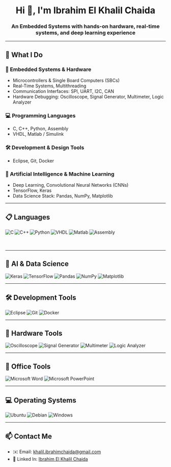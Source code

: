 <h1 align="center">Hi 👋, I'm Ibrahim El Khalil Chaida</h1>
<h3 align="center">An Embedded Systems with hands-on hardware, real-time systems, and deep learning experience</h3>

---

## 🔧 What I Do

### 🚀 Embedded Systems & Hardware
- Microcontrollers & Single Board Computers (SBCs)
- Real-Time Systems, Multithreading
- Communication Interfaces: SPI, UART, I2C, CAN
- Hardware Debugging: Oscilloscope, Signal Generator, Multimeter, Logic Analyzer

### 💻 Programming Languages
- C, C++, Python, Assembly
- VHDL, Matlab / Simulink

### 🛠️ Development & Design Tools
- Eclipse, Git, Docker

### 🤖 Artificial Intelligence & Machine Learning
- Deep Learning, Convolutional Neural Networks (CNNs)
- TensorFlow, Keras
- Data Science Stack: Pandas, NumPy, Matplotlib

---

## 📋 Languages

<img align="left" alt="C" src="https://img.shields.io/badge/C-%2300599C.svg?style=for-the-badge&logo=c&logoColor=white" />
<img align="left" alt="C++" src="https://img.shields.io/badge/C++-%2300599C.svg?style=for-the-badge&logo=c%2B%2B&logoColor=white" />
<img align="left" alt="Python" src="https://img.shields.io/badge/Python-3670A0?style=for-the-badge&logo=python&logoColor=ffdd54" />
<img align="left" alt="VHDL" src="https://img.shields.io/badge/VHDL-452880?style=for-the-badge&logoColor=white" />
<img align="left" alt="Matlab" src="https://img.shields.io/badge/Matlab-orange?style=for-the-badge&logo=mathworks&logoColor=white" />
<img align="left" alt="Assembly" src="https://img.shields.io/badge/Assembly-555555?style=for-the-badge&logoColor=white" />
<br><br><br>

---

## 🧠 AI & Data Science

![Keras](https://img.shields.io/badge/Keras-%23D00000.svg?style=for-the-badge&logo=Keras&logoColor=white)
![TensorFlow](https://img.shields.io/badge/TensorFlow-%23FF6F00.svg?style=for-the-badge&logo=TensorFlow&logoColor=white)
![Pandas](https://img.shields.io/badge/Pandas-%23150458.svg?style=for-the-badge&logo=pandas&logoColor=white)
![NumPy](https://img.shields.io/badge/Numpy-%23013243.svg?style=for-the-badge&logo=numpy&logoColor=white)
![Matplotlib](https://img.shields.io/badge/Matplotlib-11557c?style=for-the-badge&logoColor=white)

---

## 🛠 Development Tools

![Eclipse](https://img.shields.io/badge/Eclipse-2C2255?style=for-the-badge&logo=eclipse&logoColor=white)
![Git](https://img.shields.io/badge/Git-F05032?style=for-the-badge&logo=git&logoColor=white)
![Docker](https://img.shields.io/badge/Docker-2496ED?style=for-the-badge&logo=docker&logoColor=white)

---

## 🧰 Hardware Tools

![Oscilloscope](https://img.shields.io/badge/Oscilloscope-005f73?style=for-the-badge&logoColor=white)
![Signal Generator](https://img.shields.io/badge/Signal_Generator-2a9d8f?style=for-the-badge&logoColor=white)
![Multimeter](https://img.shields.io/badge/Multimeter-e76f51?style=for-the-badge&logoColor=white)
![Logic Analyzer](https://img.shields.io/badge/Logic_Analyzer-264653?style=for-the-badge&logoColor=white)

---

## 🏢 Office Tools

![Microsoft Word](https://img.shields.io/badge/Microsoft_Word-2B579A?style=for-the-badge&logo=microsoft-word&logoColor=white)
![Microsoft PowerPoint](https://img.shields.io/badge/Microsoft_PowerPoint-B7472A?style=for-the-badge&logo=microsoft-powerpoint&logoColor=white)

---

## 💻 Operating Systems

![Ubuntu](https://img.shields.io/badge/Ubuntu-E95420?style=for-the-badge&logo=ubuntu&logoColor=white)
![Debian](https://img.shields.io/badge/Debian-D70A53?style=for-the-badge&logo=debian&logoColor=white)
![Windows](https://img.shields.io/badge/Windows-0078D6?style=for-the-badge&logo=windows&logoColor=white)

---

## 📫 Contact Me

- ✉️ Email: khalil.ibrahimchaida@gmail.com 
- 🔗 Linked In: [Ibrahim El Khalil Chaida](https://www.linkedin.com/in/ibrahim-el-khalil-chaida)
